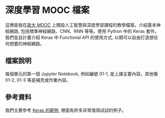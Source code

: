 # 深度學習 MOOC 檔案

這裡是我在[政大 MOOC](http://moocs.nccu.edu.tw) 上開設人工智慧與深度學習課程的教學檔案。介紹基本神經網路, 包括標準神經網路、CNN、RNN 等等。使用 Python 中的 Keras 套件。我們並且計畫介紹 Keras 中 Functional API 的使用方式, 以期可以自由打造想任何想要的神經網路。

## 檔案說明

每個單元的第一個 Jupyter Notebook, 例如編號 01-1, 是上課主要內容。其他像 01-2, 01-3 等是補充或作業內容。

## 參考資料

我們主要參考 [Keras 的範例](https://github.com/keras-team/keras/tree/master/examples), 裡面有許多非常值得試試的例子。 